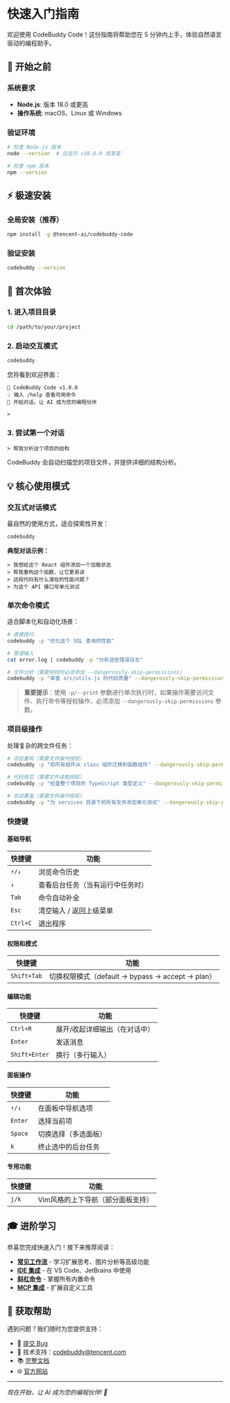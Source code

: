 # 快速入门指南

欢迎使用 CodeBuddy Code！这份指南将帮助您在 5 分钟内上手，体验自然语言驱动的编程助手。

## 🎯 开始之前

### 系统要求
- **Node.js**: 版本 18.0 或更高
- **操作系统**: macOS、Linux 或 Windows

### 验证环境
```bash
# 检查 Node.js 版本
node --version  # 应显示 v18.0.0 或更高

# 检查 npm 版本
npm --version
```

## ⚡ 极速安装

### 全局安装（推荐）
```bash
npm install -g @tencent-ai/codebuddy-code
```

### 验证安装
```bash
codebuddy --version
```

## 🚀 首次体验

### 1. 进入项目目录
```bash
cd /path/to/your/project
```

### 2. 启动交互模式
```bash
codebuddy
```

您将看到欢迎界面：
```
🤖 CodeBuddy Code v1.0.0
💡 输入 /help 查看可用命令
📝 开始对话，让 AI 成为您的编程伙伴

> 
```

### 3. 尝试第一个对话
```
> 帮我分析这个项目的结构
```

CodeBuddy 会自动扫描您的项目文件，并提供详细的结构分析。

## 💡 核心使用模式

### 交互式对话模式
最自然的使用方式，适合探索性开发：

```bash
codebuddy
```

**典型对话示例：**
```
> 我想给这个 React 组件添加一个加载状态
> 帮我重构这个函数，让它更易读
> 这段代码有什么潜在的性能问题？
> 为这个 API 接口写单元测试
```

### 单次命令模式
适合脚本化和自动化场景：

```bash
# 直接提问
codebuddy -p "优化这个 SQL 查询的性能"

# 管道输入
cat error.log | codebuddy -p "分析这些错误日志"

# 文件分析（需要授权时必须添加 --dangerously-skip-permissions）
codebuddy -p "审查 src/utils.js 的代码质量" --dangerously-skip-permissions
```

> **重要提示**：使用 `-p/--print` 参数进行单次执行时，如果操作需要访问文件、执行命令等授权操作，必须添加 `--dangerously-skip-permissions` 参数。

### 项目级操作
处理复杂的跨文件任务：

```bash
# 项目重构（需要文件操作授权）
codebuddy -p "将所有组件从 class 组件迁移到函数组件" --dangerously-skip-permissions

# 代码规范（需要文件读取授权）
codebuddy -p "检查整个项目的 TypeScript 类型定义" --dangerously-skip-permissions

# 测试覆盖（需要文件操作授权）
codebuddy -p "为 services 目录下的所有文件添加单元测试" --dangerously-skip-permissions
```

### 快捷键

#### 基础导航
| 快捷键 | 功能 |
|--------|------|
| `↑/↓` | 浏览命令历史 |
| `↓` | 查看后台任务（当有运行中任务时） |
| `Tab` | 命令自动补全 |
| `Esc` | 清空输入 / 返回上级菜单 |
| `Ctrl+C` | 退出程序 |

#### 权限和模式
| 快捷键 | 功能 |
|--------|------|
| `Shift+Tab` | 切换权限模式（default → bypass → accept → plan） |

#### 编辑功能
| 快捷键 | 功能 |
|--------|------|
| `Ctrl+R` | 展开/收起详细输出（在对话中） |
| `Enter` | 发送消息 |
| `Shift+Enter` | 换行（多行输入） |

#### 面板操作
| 快捷键 | 功能 |
|--------|------|
| `↑/↓` | 在面板中导航选项 |
| `Enter` | 选择当前项 |
| `Space` | 切换选择（多选面板） |
| `k` | 终止选中的后台任务 |

#### 专用功能
| 快捷键 | 功能 |
|--------|------|
| `j/k` | Vim风格的上下导航（部分面板支持） |

## 🎓 进阶学习

恭喜您完成快速入门！接下来推荐阅读：

- **[常见工作流](common-workflows.md)** - 学习扩展思考、图片分析等高级功能
- **[IDE 集成](ide-integrations.md)** - 在 VS Code、JetBrains 中使用
- **[斜杠命令](slash-commands.md)** - 掌握所有内置命令
- **[MCP 集成](mcp.md)** - 扩展自定义工具

## 💬 获取帮助

遇到问题？我们随时为您提供支持：

- 🐛 [提交 Bug](https://cnb.cool/codebuddy/codebuddy-code/-/issues)
- 📧 技术支持：codebuddy@tencent.com
- 📚 [完整文档](../README.md)
- 🌐 [官方网站](https://copilot.tencent.com/cli)

---

*现在开始，让 AI 成为您的编程伙伴! 🚀*
